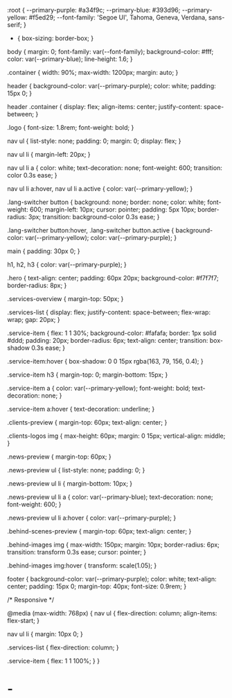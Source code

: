 :root {
  --primary-purple: #a34f9c;
  --primary-blue: #393d96;
  --primary-yellow: #f5ed29;
  --font-family: 'Segoe UI', Tahoma, Geneva, Verdana, sans-serif;
}

* {
  box-sizing: border-box;
}

body {
  margin: 0;
  font-family: var(--font-family);
  background-color: #fff;
  color: var(--primary-blue);
  line-height: 1.6;
}

.container {
  width: 90%;
  max-width: 1200px;
  margin: auto;
}

header {
  background-color: var(--primary-purple);
  color: white;
  padding: 15px 0;
}

header .container {
  display: flex;
  align-items: center;
  justify-content: space-between;
}

.logo {
  font-size: 1.8rem;
  font-weight: bold;
}

nav ul {
  list-style: none;
  padding: 0;
  margin: 0;
  display: flex;
}

nav ul li {
  margin-left: 20px;
}

nav ul li a {
  color: white;
  text-decoration: none;
  font-weight: 600;
  transition: color 0.3s ease;
}

nav ul li a:hover,
nav ul li a.active {
  color: var(--primary-yellow);
}

.lang-switcher button {
  background: none;
  border: none;
  color: white;
  font-weight: 600;
  margin-left: 10px;
  cursor: pointer;
  padding: 5px 10px;
  border-radius: 3px;
  transition: background-color 0.3s ease;
}

.lang-switcher button:hover,
.lang-switcher button.active {
  background-color: var(--primary-yellow);
  color: var(--primary-purple);
}

main {
  padding: 30px 0;
}

h1, h2, h3 {
  color: var(--primary-purple);
}

.hero {
  text-align: center;
  padding: 60px 20px;
  background-color: #f7f7f7;
  border-radius: 8px;
}

.services-overview {
  margin-top: 50px;
}

.services-list {
  display: flex;
  justify-content: space-between;
  flex-wrap: wrap;
  gap: 20px;
}

.service-item {
  flex: 1 1 30%;
  background-color: #fafafa;
  border: 1px solid #ddd;
  padding: 20px;
  border-radius: 6px;
  text-align: center;
  transition: box-shadow 0.3s ease;
}

.service-item:hover {
  box-shadow: 0 0 15px rgba(163, 79, 156, 0.4);
}

.service-item h3 {
  margin-top: 0;
  margin-bottom: 15px;
}

.service-item a {
  color: var(--primary-yellow);
  font-weight: bold;
  text-decoration: none;
}

.service-item a:hover {
  text-decoration: underline;
}

.clients-preview {
  margin-top: 60px;
  text-align: center;
}

.clients-logos img {
  max-height: 60px;
  margin: 0 15px;
  vertical-align: middle;
}

.news-preview {
  margin-top: 60px;
}

.news-preview ul {
  list-style: none;
  padding: 0;
}

.news-preview ul li {
  margin-bottom: 10px;
}

.news-preview ul li a {
  color: var(--primary-blue);
  text-decoration: none;
  font-weight: 600;
}

.news-preview ul li a:hover {
  color: var(--primary-purple);
}

.behind-scenes-preview {
  margin-top: 60px;
  text-align: center;
}

.behind-images img {
  max-width: 150px;
  margin: 10px;
  border-radius: 6px;
  transition: transform 0.3s ease;
  cursor: pointer;
}

.behind-images img:hover {
  transform: scale(1.05);
}

footer {
  background-color: var(--primary-purple);
  color: white;
  text-align: center;
  padding: 15px 0;
  margin-top: 40px;
  font-size: 0.9rem;
}

/* Responsive */

@media (max-width: 768px) {
  nav ul {
    flex-direction: column;
    align-items: flex-start;
  }

  nav ul li {
    margin: 10px 0;
  }

  .services-list {
    flex-direction: column;
  }

  .service-item {
    flex: 1 1 100%;
  }
}
# -
